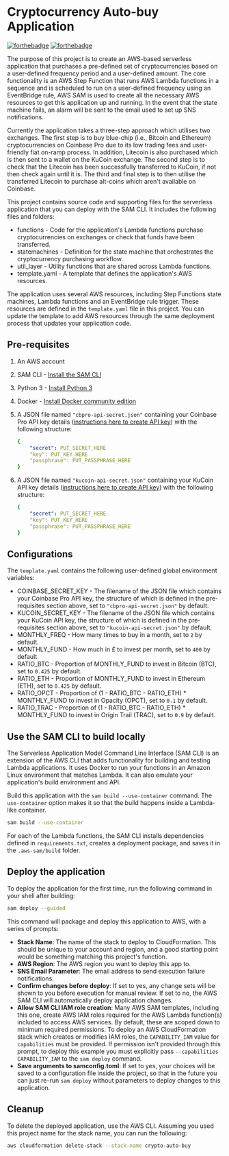 # Cryptocurrency Auto-buy Application
[![forthebadge](https://forthebadge.com/images/badges/made-with-python.svg)](https://forthebadge.com) [![forthebadge](https://forthebadge.com/images/badges/designed-in-etch-a-sketch.svg)](https://forthebadge.com)

The purpose of this project is to create an AWS-based serverless application that purchases a pre-defined set of cryptocurrencies based on a user-defined frequency period and a user-defined amount. The core functionality is an AWS Step Function that runs AWS Lambda functions in a sequence and is scheduled to run on a user-defined frequency using an EventBridge rule, AWS SAM is used to create all the necessary AWS resources to get this application up and running. In the event that the state machine fails, an alarm will be sent to the email used to set up SNS notifications.

Currently the application takes a three-step approach which utilises two exchanges. The first step is to buy blue-chip (i.e., Bitcoin and Ethereum) cryptocurrencies on Coinbase Pro due to its low trading fees and user-friendly fiat on-ramp process. In addition, Litecoin is also purchased which is then sent to a wallet on the KuCoin exchange. The second step is to check that the Litecoin has been successfully transferred to KuCoin, if not then check again until it is.
The third and final step is to then utilise the transferred Litecoin to purchase alt-coins which aren't available on Coinbase.

This project contains source code and supporting files for the serverless application that you can deploy with the SAM CLI. It includes the following files and folders:

- functions - Code for the application's Lambda functions purchase cryptocurrencies on exchanges or check that funds have been transferred.
- statemachines - Definition for the state machine that orchestrates the cryptocurrency purchasing workflow.
- util_layer - Utility functions that are shared across Lambda functions.
- template.yaml - A template that defines the application's AWS resources.

The application uses several AWS resources, including Step Functions state machines, Lambda functions and an EventBridge rule trigger. These resources are defined in the `template.yaml` file in this project. You can update the template to add AWS resources through the same deployment process that updates your application code.

## Pre-requisites

1. An AWS account
2. SAM CLI - [Install the SAM CLI](https://docs.aws.amazon.com/serverless-application-model/latest/developerguide/serverless-sam-cli-install.html)
3. Python 3 - [Install Python 3](https://www.python.org/downloads/)
4. Docker - [Install Docker community edition](https://hub.docker.com/search/?type=edition&offering=community)
5. A JSON file named `"cbpro-api-secret.json"` containing your Coinbase Pro API key details ([instructions here to create API key](https://help.coinbase.com/en/pro/other-topics/api/how-do-i-create-an-api-key-for-coinbase-pro)) with the following structure:

    ```yaml
    {
        "secret": PUT_SECRET_HERE
        "key": PUT_KEY_HERE
        "passphrase": PUT_PASSPHRASE_HERE
    }
    ```
6. A JSON file named `"kucoin-api-secret.json"` containing your KuCoin API key details ([instructions here to create API key](https://www.kucoin.com/support/360015102174-How-to-Create-an-API)) with the following structure:

    ```yaml
    {
        "secret": PUT_SECRET_HERE
        "key": PUT_KEY_HERE
        "passphrase": PUT_PASSPHRASE_HERE
    }
    ```


## Configurations

The `template.yaml` contains the following user-defined global environment variables:

- COINBASE_SECRET_KEY - The filename of the JSON file which contains your Coinbase Pro API key, the structure of which is defined in the pre-requisites section above, set to `"cbpro-api-secret.json"` by default.
- KUCOIN_SECRET_KEY - The filename of the JSON file which contains your KuCoin API key, the structure of which is defined in the pre-requisites section above, set to `"kucoin-api-secret.json"` by default.
- MONTHLY_FREQ - How many times to buy in a month, set to `2` by default.
- MONTHLY_FUND - How much in £ to invest per month, set to `400` by default
- RATIO_BTC - Proportion of MONTHLY_FUND to invest in Bitcoin (BTC), set to `0.425` by default.
- RATIO_ETH - Proportion of MONTHLY_FUND to invest in Ethereum (ETH), set to `0.425` by default.
- RATIO_OPCT - Proportion of (1 - RATIO_BTC - RATIO_ETH) * MONTHLY_FUND to invest in Opacity (OPCT), set to `0.1` by default.
- RATIO_TRAC - Proportion of (1 - RATIO_BTC - RATIO_ETH) * MONTHLY_FUND to invest in Origin Trail (TRAC), set to `0.9` by default.

## Use the SAM CLI to build locally

The Serverless Application Model Command Line Interface (SAM CLI) is an extension of the AWS CLI that adds functionality for building and testing Lambda applications. It uses Docker to run your functions in an Amazon Linux environment that matches Lambda. It can also emulate your application's build environment and API.

Build this application with the `sam build --use-container` command. The `use-container` option makes it so that the build happens inside a Lambda-like container.

```bash
sam build --use-container
```

For each of the Lambda functions, the SAM CLI installs dependencies defined in `requirements.txt`, creates a deployment package, and saves it in the `.aws-sam/build` folder.

## Deploy the application

To deploy the application for the first time, run the following command in your shell after building:

```bash
sam deploy --guided
```

This command will package and deploy this application to AWS, with a series of prompts:

* **Stack Name**: The name of the stack to deploy to CloudFormation. This should be unique to your account and region, and a good starting point would be something matching this project's function.
* **AWS Region**: The AWS region you want to deploy this app to.
* **SNS Email Parameter**: The email address to send execution failure notifications.
* **Confirm changes before deploy**: If set to yes, any change sets will be shown to you before execution for manual review. If set to no, the AWS SAM CLI will automatically deploy application changes.
* **Allow SAM CLI IAM role creation**: Many AWS SAM templates, including this one, create AWS IAM roles required for the AWS Lambda function(s) included to access AWS services. By default, these are scoped down to minimum required permissions. To deploy an AWS CloudFormation stack which creates or modifies IAM roles, the `CAPABILITY_IAM` value for `capabilities` must be provided. If permission isn't provided through this prompt, to deploy this example you must explicitly pass `--capabilities CAPABILITY_IAM` to the `sam deploy` command.
* **Save arguments to samconfig.toml**: If set to yes, your choices will be saved to a configuration file inside the project, so that in the future you can just re-run `sam deploy` without parameters to deploy changes to this application.

## Cleanup

To delete the deployed application, use the AWS CLI. Assuming you used this project name for the stack name, you can run the following:

```bash
aws cloudformation delete-stack --stack-name crypto-auto-buy
```
